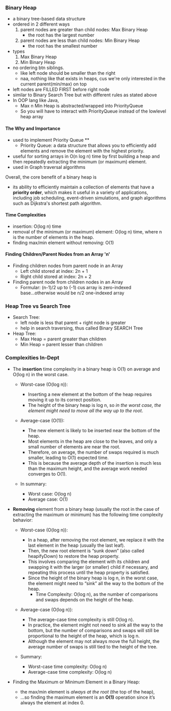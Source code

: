 ### Binary Heap
- a binary tree-based data structure
- ordered in 2 different ways
    1. parent nodes are greater than child nodes: Max Binary Heap
        - the root has the largest number
    2. parent nodes are less than child nodes: Min Binary Heap
        - the root has the smallest number
- types
    1. Max Binary Heap
    2. Min Binary Heap
- no ordering btn siblings.
    - like left node should be smaller than the right
    - naa, nothing like that exists in heaps, cus we're only interested in the current parent(min/max) on top
- left nodes are FILLED FIRST before right node
- similar to Binary Search Tree but with different rules as stated above
- In OOP lang like Java, 
    - Max n Min Heap is abstracted/wrapped into PriorityQueue
    - So you will have to interact with PriorityQueue instead of the lowlevel heap array 

#### The Why and Importance
- used to implement Priority Queue **
    - Priority Queue: a data structure that allows you to efficiently add elements and remove the element with the highest priority.
- useful for sorting arrays in O(n log n) time by first building a heap and then repeatedly extracting the minimum (or maximum) element.
- used in Graph traversal algorithms

Overall, the core benefit of a binary heap is 
- its ability to efficiently maintain a collection of elements that have a **priority order**, which makes it useful in a variety of applications, including job scheduling, event-driven simulations, and graph algorithms such as Dijkstra's shortest path algorithm.

#### Time Complexities
- insertion: O(log n) time
- removal of the minimum (or maximum) element: O(log n) time, where n is the number of elements in the heap. 
- finding max/min element without removing: O(1)


#### Finding Children/Parent Nodes from an Array 'n'
- Finding children nodes from parent node in an Array
    - Left child stored at index: 2n + 1
    - Right child stored at index: 2n + 2
- Finding parent node from children nodes in an Array
    - Formular: (n-1)/2 up to (-1) cus array is zero-indexed base...otherwise would be n/2 one-indexed array


### Heap Tree vs Search Tree
- Search Tree: 
    - left node is less that parent + right node is greater 
    - help in search traversing, thus called Binary SEARCH Tree
- Heap Tree: 
    - Max Heap = parent greater than children
    - Min Heap = parent lesser than children
    
### Complexities In-Dept
- The **insertion** time complexity in a binary heap is O(1) on average and O(log n) in the worst case.
	-	Worst-case (O(log n)): 
        - Inserting a new element at the bottom of the heap requires moving it up to its correct position. 
        - The height of the binary heap is log n, so _in the worst case, the element might need to move all the way up to the root_.
	-	Average-case (O(1)): 
        - The new element is likely to be inserted near the bottom of the heap. 
        - Most elements in the heap are close to the leaves, and only a small number of elements are near the root. 
        - Therefore, on average, the number of swaps required is much smaller, leading to O(1) expected time. 
        - This is because the average depth of the insertion is much less than the maximum height, and the average work needed converges to O(1).

    - In summary:
	    - Worst case: O(log n)
	    - Average case: O(1)

- **Removing** element from a binary heap (usually the root in the case of extracting the maximum or minimum) has the following time complexity behavior:
	-   Worst-case (O(log n)):
	    - In a heap, after removing the root element, we replace it with the last element in the heap (usually the last leaf).
	    - Then, the new root element is “sunk down” (also called heapifyDown) to restore the heap property.
	    - This involves comparing the element with its children and swapping it with the larger (or smaller) child if necessary, and repeating this process until the heap property is satisfied.
	    - Since the height of the binary heap is log n, in the worst case, the element might need to “sink” all the way to the bottom of the heap.
		    - Time Complexity: O(log n), as the number of comparisons and swaps depends on the height of the heap.
	- Average-case (O(log n)):
	    - The average-case time complexity is still O(log n). 
        - In practice, the element might not need to sink all the way to the bottom, but the number of comparisons and swaps will still be proportional to the height of the heap, which is log n.
	    - Although the element may not always move the full height, the average number of swaps is still tied to the height of the tree.

    - Summary:
	    - Worst-case time complexity: O(log n)
	    - Average-case time complexity: O(log n)

- Finding the Maximum or Minimum Element in a Binary Heap:
	- the max/min element is _always at the root_ (the top of the heap), 
    - ...so finding the maximum element is an **O(1)** operation since it’s always the element at index 0.